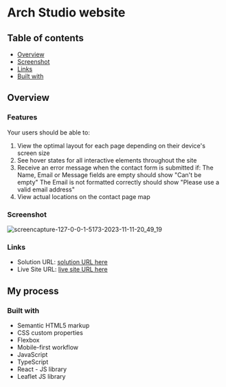 # Arch Studio website

## Table of contents

- [Overview](#overview)
- [Screenshot](#screenshot)
- [Links](#links)
- [Built with](#built-with)

## Overview

### Features
Your users should be able to:
1. View the optimal layout for each page depending on their device's screen size
2. See hover states for all interactive elements throughout the site
3. Receive an error message when the contact form is submitted if:
The Name, Email or Message fields are empty should show "Can't be empty"
The Email is not formatted correctly should show "Please use a valid email address"
4. View actual locations on the contact page map

### Screenshot

![screencapture-127-0-0-1-5173-2023-11-11-20_49_19](https://github.com/salmafadlabdulrahman/Arch-Studio-website/assets/88597694/dc2744ef-e547-47bb-afd0-ca6940d3ed3f)


### Links

- Solution URL: [solution URL here](https://github.com/salmafadlabdulrahman/Arch-Studio-website/tree/main)
- Live Site URL: [live site URL here](https://arch-studio-website-ruby.vercel.app/)

## My process

### Built with

- Semantic HTML5 markup
- CSS custom properties
- Flexbox
- Mobile-first workflow
- JavaScript
- TypeScript
- React - JS library
- Leaflet JS library
